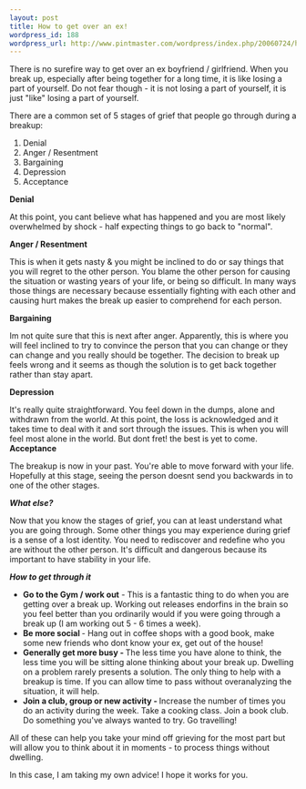 ```yaml
--- 
layout: post
title: How to get over an ex!
wordpress_id: 188
wordpress_url: http://www.pintmaster.com/wordpress/index.php/20060724/how-to-get-over-an-ex/
---
```

There is no surefire way to get over an ex boyfriend / girlfriend. When you break up, especially after being together for a long time, it is like losing a part of yourself. Do not fear though - it is not losing a part of yourself, it is just "like" losing a part of yourself.

There are a common set of 5 stages of grief that people go through during a breakup:
<ol>
	<li>Denial</li>
	<li>Anger / Resentment</li>
	<li>Bargaining</li>
	<li>Depression</li>
	<li>Acceptance</li>
</ol>
<strong>Denial</strong>

At this point, you cant believe what has happened and you are most likely overwhelmed by shock - half expecting things to go back to "normal".

<strong>Anger / Resentment</strong>

This is when it gets nasty &amp; you might be inclined to do or say things that you will regret to the other person. You blame the other person for causing the situation or wasting years of your life, or being so difficult. In many ways those things are necessary because essentially fighting with each other and causing hurt makes the break up easier to comprehend for each person.

<strong>Bargaining</strong>

Im not quite sure that this is next after anger. Apparently,  this is where you will feel inclined to try to convince the person that you can change or they can change and you really should be together. The decision to break up feels wrong and it seems as though the solution is to get back together rather than stay apart.

<strong>Depression</strong>

It's really quite straightforward. You feel down in the dumps, alone and withdrawn from the world. At this point, the loss is acknowledged and it takes time to deal with it and sort through the issues. This is when you will feel most alone in the world. But dont fret! the best is yet to come.
<strong>Acceptance</strong>

The breakup is now in your past. You're able to move forward with your life. Hopefully at this stage, seeing the person doesnt send you backwards in to one of the other stages.

<strong><em>What else?</em></strong>

Now that you know the stages of grief, you can at least understand what you are going through. Some other things you may experience during grief is a sense of a lost identity. You need to rediscover and redefine who you are without the other person. It's difficult and dangerous because its important to have stability in your life.

<em><strong>How to get through it</strong></em>
<ul>
	<li><strong>Go to the Gym / work out</strong> - This is a fantastic thing to do when you are getting over a break up. Working out releases endorfins in the brain so you feel better than you ordinarily would if you were going through a break up (I am working out 5 - 6 times a week).</li>
	<li><strong>Be more social </strong>- Hang out in coffee shops with a good book, make some new friends who dont know your ex, get out of the house!</li>
	<li><strong>Generally get more busy - </strong>The less time you have alone to think, the less time you will be sitting alone thinking about your break up. Dwelling on a problem rarely presents a solution. The only thing to help with a breakup is time. If you can allow time to pass without overanalyzing the situation, it will help.</li>
	<li><strong>Join a club, group or new activity - </strong>Increase the number of times you do an activity during the week. Take a cooking class. Join a book club. Do something you've always wanted to try. Go travelling!</li>
</ul>
All of these can help you take your mind off grieving for the most part but will allow you to think about it in moments - to process things without dwelling.

In this case, I am taking my own advice! I hope it works for you.

